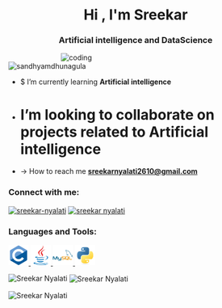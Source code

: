 
<h1 align="center">Hi , I'm Sreekar </h1>
<h3 align="center">Artificial intelligence and DataScience</h3>
<img align="right" alt="coding" width="400" src="https://encrypted-tbn0.gstatic.com/images?q=tbn:ANd9GcSQuzT9RfJYpQCNPXAVlvotNqpYmPhEjf2K7A&usqp=CAU">
<p align="left"> <img src="https://komarev.com/ghpvc/?username=Sreekar2610&label=Profile%20views&color=0e75b6&style=flat" alt="sandhyamdhunagula" /> </p>

- $ I’m currently learning **Artificial intelligence**

- # I’m looking to collaborate on projects **related to Artificial intelligence**

- -> How to reach me **sreekarnyalati2610@gmail.com**

<h3 align="left">Connect with me:</h3>
<p align="left">
<a href="https://linkedin.com/in/sreekar-nyalati" target="blank"><img align="center" src="https://raw.githubusercontent.com/rahuldkjain/github-profile-readme-generator/master/src/images/icons/Social/linked-in-alt.svg" alt="sreekar-nyalati" height="30" width="40" /></a>
<a href="https://www.hackerrank.com/profile/sreekarnyalati21" target="blank"><img align="center" src="https://raw.githubusercontent.com/rahuldkjain/github-profile-readme-generator/master/src/images/icons/Social/hackerrank.svg" alt="sreekar nyalati" height="30" width="40" /></a>
</p>

<h3 align="left">Languages and Tools:</h3>
<p align="left"> <a href="https://www.cprogramming.com/" target="_blank" rel="noreferrer"> <img src="https://raw.githubusercontent.com/devicons/devicon/master/icons/c/c-original.svg" alt="c" width="40" height="40"/> </a> <a href="https://www.java.com" target="_blank" rel="noreferrer"> <img src="https://raw.githubusercontent.com/devicons/devicon/master/icons/java/java-original.svg" alt="java" width="40" height="40"/> </a> <a href="https://www.mysql.com/" target="_blank" rel="noreferrer"> <img src="https://raw.githubusercontent.com/devicons/devicon/master/icons/mysql/mysql-original-wordmark.svg" alt="mysql" width="40" height="40"/> </a> <a href="https://www.python.org" target="_blank" rel="noreferrer"> <img src="https://raw.githubusercontent.com/devicons/devicon/master/icons/python/python-original.svg" alt="python" width="40" height="40"/> </a> </p>

<p><img align="left" src="https://github-readme-stats.vercel.app/api/top-langs?username=Sreekar2610&show_icons=true&locale=en&layout=compact" alt="Sreekar Nyalati" /></p>

<p>&nbsp;<img align="center" src="https://github-readme-stats.vercel.app/api?username=Sreekar2610&show_icons=true&locale=en" alt="Sreekar Nyalati" /></p>

<p><img align="center" src="https://github-readme-streak-stats.herokuapp.com/?user=Sreekar2610&" alt="Sreekar Nyalati" /></p>
